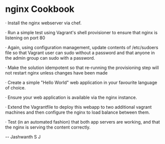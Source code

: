 nginx Cookbook
==============

· Install the nginx webserver via chef.

· Run a simple test using Vagrant's shell provisioner to ensure that nginx is listening on port 80

· Again, using configuration management, update contents of /etc/sudoers file so that Vagrant user can sudo without a password and that anyone in the admin group can sudo with a password.

· Make the solution idempotent so that re-running the provisioning step will not restart nginx unless changes have been made

· Create a simple "Hello World" web application in your favourite language of choice.

· Ensure your web application is available via the nginx instance.

· Extend the Vagrantfile to deploy this webapp to two additional vagrant machines and then configure the nginx to load balance between them.

· Test (in an automated fashion) that both app servers are working, and that the nginx is serving the content correctly.


-- Jashwanth S J
